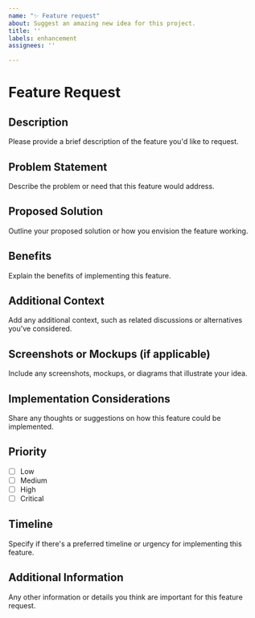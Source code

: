 ```yaml
---
name: "✨ Feature request"
about: Suggest an amazing new idea for this project.
title: ''
labels: enhancement
assignees: ''

---
```


# Feature Request

## Description
Please provide a brief description of the feature you'd like to request.

## Problem Statement
Describe the problem or need that this feature would address.

## Proposed Solution
Outline your proposed solution or how you envision the feature working.

## Benefits
Explain the benefits of implementing this feature.

## Additional Context
Add any additional context, such as related discussions or alternatives you've considered.

## Screenshots or Mockups (if applicable)
Include any screenshots, mockups, or diagrams that illustrate your idea.

## Implementation Considerations
Share any thoughts or suggestions on how this feature could be implemented.

## Priority
- [ ] Low
- [ ] Medium
- [ ] High
- [ ] Critical

## Timeline
Specify if there's a preferred timeline or urgency for implementing this feature.

## Additional Information
Any other information or details you think are important for this feature request.

<!-- 🤝 Thank you for the feature request! -->